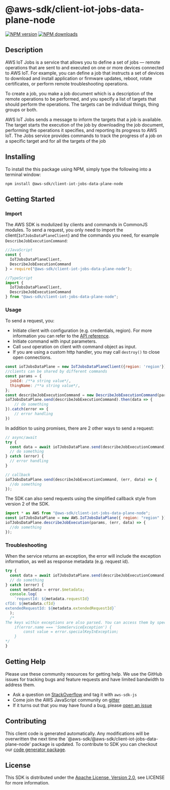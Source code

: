 # @aws-sdk/client-iot-jobs-data-plane-node

[![NPM version](https://img.shields.io/npm/v/@aws-sdk/client-iot-jobs-data-plane-node/preview.svg)](https://www.npmjs.com/package/@aws-sdk/client-iot-jobs-data-plane-node)
[![NPM downloads](https://img.shields.io/npm/dm/@aws-sdk/client-iot-jobs-data-plane-node.svg)](https://www.npmjs.com/package/@aws-sdk/client-iot-jobs-data-plane-node)

## Description

<p>AWS IoT Jobs is a service that allows you to define a set of jobs — remote operations that are sent to and executed on one or more devices connected to AWS IoT. For example, you can define a job that instructs a set of devices to download and install application or firmware updates, reboot, rotate certificates, or perform remote troubleshooting operations.</p> <p> To create a job, you make a job document which is a description of the remote operations to be performed, and you specify a list of targets that should perform the operations. The targets can be individual things, thing groups or both.</p> <p> AWS IoT Jobs sends a message to inform the targets that a job is available. The target starts the execution of the job by downloading the job document, performing the operations it specifies, and reporting its progress to AWS IoT. The Jobs service provides commands to track the progress of a job on a specific target and for all the targets of the job</p>

## Installing

To install the this package using NPM, simply type the following into a terminal window:

```
npm install @aws-sdk/client-iot-jobs-data-plane-node
```

## Getting Started

### Import

The AWS SDK is modulized by clients and commands in CommonJS modules. To send a request, you only need to import the client(`IoTJobsDataPlaneClient`) and the commands you need, for example `DescribeJobExecutionCommand`:

```javascript
//JavaScript
const {
  IoTJobsDataPlaneClient,
  DescribeJobExecutionCommand
} = require("@aws-sdk/client-iot-jobs-data-plane-node");
```

```javascript
//TypeScript
import {
  IoTJobsDataPlaneClient,
  DescribeJobExecutionCommand
} from "@aws-sdk/client-iot-jobs-data-plane-node";
```

### Usage

To send a request, you:

- Initiate client with configuration (e.g. credentials, region). For more information you can refer to the [API reference][].
- Initiate command with input parameters.
- Call `send` operation on client with command object as input.
- If you are using a custom http handler, you may call `destroy()` to close open connections.

```javascript
const ioTJobsDataPlane = new IoTJobsDataPlaneClient({region: 'region'});
//clients can be shared by different commands
const params = {
  jobId: /**a string value*/,
  thingName: /**a string value*/,
};
const describeJobExecutionCommand = new DescribeJobExecutionCommand(params);
ioTJobsDataPlane.send(describeJobExecutionCommand).then(data => {
    // do something
}).catch(error => {
    // error handling
})
```

In addition to using promises, there are 2 other ways to send a request:

```javascript
// async/await
try {
  const data = await ioTJobsDataPlane.send(describeJobExecutionCommand);
  // do something
} catch (error) {
  // error handling
}
```

```javascript
// callback
ioTJobsDataPlane.send(describeJobExecutionCommand, (err, data) => {
  //do something
});
```

The SDK can also send requests using the simplified callback style from version 2 of the SDK.

```javascript
import * as AWS from "@aws-sdk/client-iot-jobs-data-plane-node";
const ioTJobsDataPlane = new AWS.IoTJobsDataPlane({ region: "region" });
ioTJobsDataPlane.describeJobExecution(params, (err, data) => {
  //do something
});
```

### Troubleshooting

When the service returns an exception, the error will include the exception information, as well as response metadata (e.g. request id).

```javascript
try {
  const data = await ioTJobsDataPlane.send(describeJobExecutionCommand);
  // do something
} catch (error) {
  const metadata = error.$metadata;
  console.log(
    `requestId: ${metadata.requestId}
cfId: ${metadata.cfId}
extendedRequestId: ${metadata.extendedRequestId}`
  );
  /*
The keys within exceptions are also parsed. You can access them by specifying exception names:
    if(error.name === 'SomeServiceException') {
        const value = error.specialKeyInException;
    }
*/
}
```

## Getting Help

Please use these community resources for getting help. We use the GitHub issues for tracking bugs and feature requests and have limited bandwidth to address them.

- Ask a question on [StackOverflow](https://stackoverflow.com/questions/tagged/aws-sdk-js) and tag it with `aws-sdk-js`
- Come join the AWS JavaScript community on [gitter](https://gitter.im/aws/aws-sdk-js-v3)
- If it turns out that you may have found a bug, please [open an issue](https://github.com/aws/aws-sdk-js-v3/issues)

## Contributing

This client code is generated automatically. Any modifications will be overwritten the next time the `@aws-sdk/@aws-sdk/client-iot-jobs-data-plane-node' package is updated. To contribute to SDK you can checkout our [code generator package][].

## License

This SDK is distributed under the
[Apache License, Version 2.0](http://www.apache.org/licenses/LICENSE-2.0),
see LICENSE for more information.

[code generator package]: https://github.com/aws/aws-sdk-js-v3/tree/master/packages/service-types-generator
[api reference]: https://docs.aws.amazon.com/AWSJavaScriptSDK/latest/
